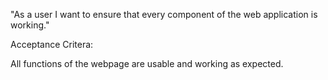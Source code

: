 "As a user I want to ensure that every component of the web application is working."

Acceptance Critera:

All functions of the webpage are usable and working as expected.